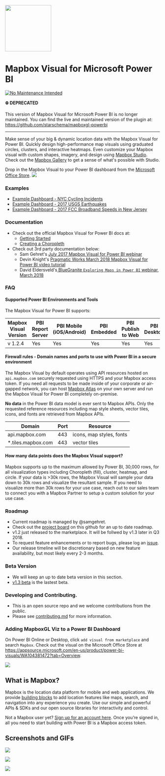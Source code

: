 <a href="https://www.mapbox.com">
  <img src="https://static-assets.mapbox.com/www/logos/mapbox-logo-black.png" width="150"/>
</a>

# Mapbox Visual for Microsoft Power BI
[![No Maintenance Intended](http://unmaintained.tech/badge.svg)](http://unmaintained.tech/)

:no_entry: **DEPRECATED**

This version of Mapbox Visual for Microsoft Power BI is no longer maintained. You can find the live and maintained version of the plugin at: https://github.com/starschema/mapboxgl-powerbi

---
Make sense of your big & dynamic location data with the Mapbox Visual for Power BI.  Quickly design high-performance map visuals using graduated circles, clusters, and interactive heatmaps.  Even customize your Mapbox visual with custom shapes, imagery, and design using [Mapbox Studio](www.mapbox.com/studio).  Check out the [Mapbox Gallery](https://www.mapbox.com/gallery/) to get a sense of what's possible with Studio.

Drop in the Mapbox Visual to your Power BI dashboard from the [Microsoft Office Store](https://appsource.microsoft.com/en-us/product/power-bi-visuals/WA104381472?tab=Overview).
![](https://dl.dropbox.com/s/kymonz28oanehje/PowerBI-2.gif)

### Examples

* [Example Dashboard - NYC Cycling Incidents](https://www.mapbox.com/bites/00369)
* [Example Dashboard - 2017 USGS Earthquakes](https://app.powerbi.com/view?r=eyJrIjoiNTlkMzA5N2MtNGU0ZS00MDY5LTg1NTktNTZkODkyMmJjOThmIiwidCI6IjYyOWE3MGIyLTMyYjktNDEyNi05NTFlLTE3NjA0Y2Y0NTZlYyIsImMiOjF9)
* [Example Dashboard - 2017 FCC Broadband Speeds in New Jersey](https://app.powerbi.com/view?r=eyJrIjoiMTk4ZDk3OWYtNzc2Ny00NDE0LWE2ZWYtZDk5NjAwZTA3YTljIiwidCI6IjYyOWE3MGIyLTMyYjktNDEyNi05NTFlLTE3NjA0Y2Y0NTZlYyIsImMiOjF9)
    
### Documentation

- Check out the official Mapbox Visual for Power BI docs at: 
    * [Getting Started](https://www.mapbox.com/help/power-bi/)
    * [Creating a Choropleth](https://www.mapbox.com/help/power-bi-choropleth-map/)
- Check out 3rd party documentation below:
    * Sam Gehret's [July 2017 Mapbox Visual for Power BI webinar](https://www.youtube.com/watch?v=XtMqnls8dpE)
    * Devin Knight's [Pragmatic Works March 2018 Mapbox Visual for Power BI video tutorial](https://www.youtube.com/watch?v=qDCOo3bm01o)
    * David Eldersveld's[ BlueGranite `Exploring Maps in Power BI` webinar, March 2018](https://www.blue-granite.com/maps-in-power-bi-mar-2018?utm_campaign=Q1%202018%20Webinars&utm_content=68211202&utm_medium=referral&utm_source=dataveld)

### FAQ

#### Supported Power BI Environments and Tools
The Mapbox Visual for Power BI supports:

| Mapbox Visual  Version | PBI Report Server | PBI Mobile (iOS/Android) | PBI Embedded | PBI Publish to Web | PBI Desktop | Chrome | Firefox | Safari | Edge | IE11 |
|------------------------|-------------------|-------------------|--------------|--------------------|-------------|--------|---------|--------|------|------|
| v 1.2.4                | Yes             | Yes  | Yes          | Yes                | Yes         | Yes    | Yes     | Yes    | Yes  | No  |


#### Firewall rules - Domain names and ports to use with Power BI in a secure environment

The Mapbox Visual by default operates using API resources hosted on `api.mapbox.com` securely requested using HTTPS and your Mapbox access token.  If you need all requests to be made inside of your corporate or air-gapped network, you can host [Mapbox Atlas](https://www.mapbox.com/atlas/) on your own server and run the Mapbox Visual for Power BI completely on-premise.

**No data** in the Power BI data model is ever sent to Mapbox APIs.  Only the requested reference resources including map style sheets, vector tiles, icons, and fonts are retrieved from Mapbox APIs.

| Domain          | Port | Resource                        |
|--------------------|------|-----------------------------|
| api.mapbox.com     | 443  | icons, map styles, fonts |
| *.tiles.mapbox.com | 443  | vector tiles                |

#### How many data points does the Mapbox Visual support?

Mapbox supports up to the maximum allowed by Power BI, 30,000 rows, for all visualization types including Choropleth (fill), cluster, heatmap, and circle.  If your data is >30k rows, the Mapbox Visual will sample your data down to 30k rows and visualize the resultant sample.  If you need to visualize more than 30k rows for your use case, reach out to our sales team to connect you with a Mapbox Partner to setup a custom solution for your use case.


### Roadmap
- Current roadmap is managed by @samgehret.
- Check out the [project board](https://github.com/mapbox/mapboxgl-powerbi/projects) on this github for an up to date roadmap.
- v1.2 just released to the marketplace.  It will be follwed by v1.3 later in Q3 2018.
- To request feature enhancements or to report bugs, please log an [issue](https://github.com/mapbox/mapboxgl-powerbi/issues).
- Our release timeline will be discretionary based on new feature availability, but most likely every 2-3 months.

### Beta Version
- We will keep an up to date beta version in this section.
- [v1.3 beta](https://github.com/mapbox/mapboxgl-powerbi/blob/v1.3_beta/dist/mapboxGLMap.pbiviz) is the lastest beta.

### Developing and Contributing.
- This is an open source repo and we welcome contributions from the public.
- Please see [contributing.md](CONTRIBUTING.md) for more information.

### Adding MapboxGL Viz to a Power BI Dashboard

On Power BI Online or Desktop, click `add visual from marketplace` and search `Mapbox`.  Check out the visual on the Microsoft Office Store at https://appsource.microsoft.com/en-us/product/power-bi-visuals/WA104381472?tab=Overview.

![](https://dl.dropbox.com/s/m0rgaypm9d7o0ee/mapbox_marketplace_visual.png)

## What is Mapbox?

Mapbox is the location data platform for mobile and web applications. We provide [building blocks](https://www.mapbox.com/products/) to add location features like maps, search, and navigation into any experience you create. Use our simple and powerful APIs & SDKs and our open source libraries for interactivity and control.

Not a Mapbox user yet? [Sign up for an account here](https://www.mapbox.com/signup/). Once you’re signed in, all you need to start building with Power BI is a Mapbox access token. 


## Screenshots and GIFs

![](https://cl.ly/1J2d1x1q3R3F/download/Image%202018-07-21%20at%201.00.25%20PM.png)

![](https://dl.dropbox.com/s/9rzj04v1u1f2lp4/lasso_select.gif)

![](https://dl.dropbox.com/s/xc4nl5au5gxv8tr/powerbi_drill_choropleth_wildfire.gif)
